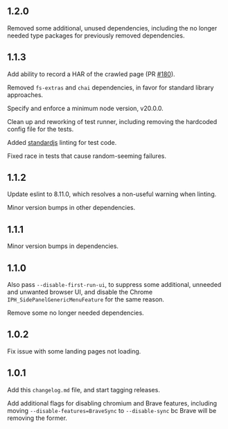 1.2.0
---

Removed some additional, unused dependencies, including the no longer needed
type packages for previously removed dependencies.


1.1.3
---

Add ability to record a HAR of the crawled page
(PR [#180](https://github.com/brave/pagegraph-crawl/pull/180)).

Removed `fs-extras` and `chai` dependencies, in favor for standard library
approaches.

Specify and enforce a minimum node version, v20.0.0.

Clean up and reworking of test runner, including removing the hardcoded
config file for the tests.

Added [standardjs](https://standardjs.com/) linting for test code.

Fixed race in tests that cause random-seeming failures.


1.1.2
---

Update eslint to 8.11.0, which resolves a non-useful warning when linting.

Minor version bumps in other dependencies.


1.1.1
---

Minor version bumps in dependencies.

1.1.0
---

Also pass `--disable-first-run-ui`, to suppress some additional, unneeded and
unwanted browser UI, and disable the Chrome `IPH_SidePanelGenericMenuFeature`
for the same reason.

Remove some no longer needed dependencies.

1.0.2
---

Fix issue with some landing pages not loading.

1.0.1
---

Add this `changelog.md` file, and start tagging releases.

Add additional flags for disabling chromium and Brave features, including
moving `--disable-features=BraveSync` to `--disable-sync` bc Brave will
be removing the former.

